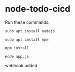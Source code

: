 # node-todo-cicd

Run these commands:


`sudo apt install nodejs`


`sudo apt install npm`


`npm install`

`node app.js`

webhook added
